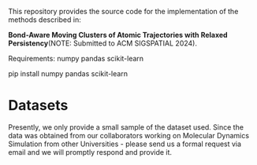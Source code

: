 This repository provides the source code for the implementation of the methods described in: 

**Bond-Aware Moving Clusters of Atomic Trajectories with Relaxed Persistency**(NOTE: Submitted to ACM SIGSPATIAL 2024).

Requirements: 
numpy
pandas
scikit-learn

pip install numpy pandas scikit-learn


# Datasets

Presently, we only provide a small sample of the dataset used. Since the data was obtained from our collaborators working on Molecular Dynamics Simulation from other Universities - please send us a formal request via email and we will promptly respond and provide it.